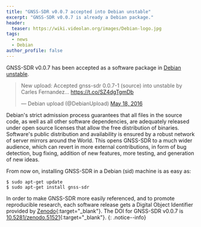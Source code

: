 ```yaml
---
title: "GNSS-SDR v0.0.7 accepted into Debian unstable"
excerpt: "GNSS-SDR v0.0.7 is already a Debian package."
header:
  teaser: https://wiki.videolan.org/images/Debian-logo.jpg
tags:
  - news
  - Debian
author_profile: false
---
```


GNSS-SDR v0.0.7 has been accepted as a software package in [Debian unstable](https://packages.debian.org/source/sid/gnss-sdr).

<blockquote class="twitter-tweet" data-partner="tweetdeck"><p lang="en" dir="ltr">New upload: Accepted gnss-sdr 0.0.7-1 (source) into unstable by Carles Fernandez... <a href="https://t.co/SZ4dgTgmDb">https://t.co/SZ4dgTgmDb</a></p>&mdash; Debian upload (@DebianUpload) <a href="https://twitter.com/DebianUpload/status/732898563454341120">May 18, 2016</a></blockquote>
<script async src="//platform.twitter.com/widgets.js" charset="utf-8"></script>

Debian's strict admission process guarantees that all files in the source code, as well as all other software dependencies, are adequately released under open source licenses that allow the free distribution of binaries. Software's public distribution and availability is ensured by a robust network of server mirrors around the World. This opens GNSS-SDR to a much wider audience, which can revert in more external contributions, in form of bug detection, bug fixing, addition of new features, more testing, and generation of new ideas.


From now on, installing GNSS-SDR in a Debian (sid) machine is as easy as:

```
$ sudo apt-get update
$ sudo apt-get install gnss-sdr
```


<a href="http://dx.doi.org/10.5281/zenodo.51521" target="_blank"><i class="ai ai-fw ai-doi ai-lg" aria-hidden="true"></i></a>In order to make GNSS-SDR more easily referenced, and to promote reproducible research, each software release gets a Digital Object Identifier provided by [Zenodo](https://zenodo.org/faq){:target="_blank"}. The DOI for GNSS-SDR v0.0.7 is [10.5281/zenodo.51521](http://dx.doi.org/10.5281/zenodo.51521){:target="_blank"}.
{: .notice--info}
